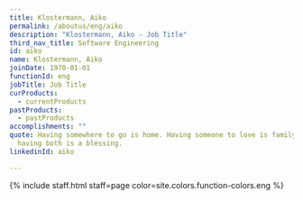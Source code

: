 ```yaml
---
title: Klostermann, Aiko
permalink: /aboutus/eng/aiko
description: "Klostermann, Aiko - Job Title"
third_nav_title: Software Engineering
id: aiko
name: Klostermann, Aiko
joinDate: 1970-01-01
functionId: eng
jobTitle: Job Title
curProducts:
  - currentProducts
pastProducts:
  - pastProducts
accomplishments: ""
quote: Having somewhere to go is home. Having someone to love is family. And
  having both is a blessing.
linkedinId: aiko

---
```


{% include staff.html staff=page color=site.colors.function-colors.eng %}
